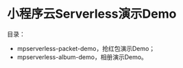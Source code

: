 # 小程序云Serverless演示Demo

目录：
- mpserverless-packet-demo，抢红包演示Demo；
- mpserverless-album-demo，相册演示Demo。